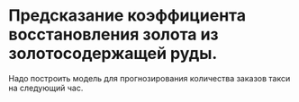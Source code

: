 # Предсказание коэффициента восстановления золота из золотосодержащей руды.
 Надо построить модель для прогнозирования количества заказов такси на следующий час.
 

